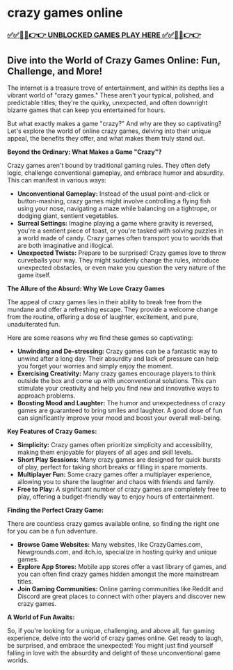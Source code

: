 # crazy games online

### [✅✅🔴🔴👉👉 UNBLOCKED GAMES PLAY HERE ✅✅🔴🔴👉👉](https://topstoryindia.com)

## Dive into the World of Crazy Games Online: Fun, Challenge, and More!

The internet is a treasure trove of entertainment, and within its depths lies a vibrant world of "crazy games." These aren't your typical, polished, and predictable titles; they're the quirky, unexpected, and often downright bizarre games that can keep you entertained for hours. 

But what exactly makes a game "crazy?" And why are they so captivating? Let's explore the world of online crazy games, delving into their unique appeal, the benefits they offer, and what makes them truly stand out.

**Beyond the Ordinary: What Makes a Game "Crazy"?**

Crazy games aren't bound by traditional gaming rules. They often defy logic, challenge conventional gameplay, and embrace humor and absurdity. This can manifest in various ways:

* **Unconventional Gameplay:** Instead of the usual point-and-click or button-mashing, crazy games might involve controlling a flying fish using your nose, navigating a maze while balancing on a tightrope, or dodging giant, sentient vegetables.
* **Surreal Settings:** Imagine playing a game where gravity is reversed, you're a sentient piece of toast, or you're tasked with solving puzzles in a world made of candy. Crazy games often transport you to worlds that are both imaginative and illogical.
* **Unexpected Twists:** Prepare to be surprised! Crazy games love to throw curveballs your way. They might suddenly change the rules, introduce unexpected obstacles, or even make you question the very nature of the game itself.

**The Allure of the Absurd: Why We Love Crazy Games**

The appeal of crazy games lies in their ability to break free from the mundane and offer a refreshing escape. They provide a welcome change from the routine, offering a dose of laughter, excitement, and pure, unadulterated fun. 

Here are some reasons why we find these games so captivating:

* **Unwinding and De-stressing:** Crazy games can be a fantastic way to unwind after a long day. Their absurdity and lack of pressure can help you forget your worries and simply enjoy the moment.
* **Exercising Creativity:** Many crazy games encourage players to think outside the box and come up with unconventional solutions. This can stimulate your creativity and help you find new and innovative ways to approach problems.
* **Boosting Mood and Laughter:**  The humor and unexpectedness of crazy games are guaranteed to bring smiles and laughter. A good dose of fun can significantly improve your mood and boost your overall well-being.

**Key Features of Crazy Games:**

* **Simplicity:** Crazy games often prioritize simplicity and accessibility, making them enjoyable for players of all ages and skill levels.
* **Short Play Sessions:** Many crazy games are designed for quick bursts of play, perfect for taking short breaks or filling in spare moments.
* **Multiplayer Fun:**  Some crazy games offer a multiplayer experience, allowing you to share the laughter and chaos with friends and family.
* **Free to Play:**  A significant number of crazy games are completely free to play, offering a budget-friendly way to enjoy hours of entertainment.

**Finding the Perfect Crazy Game:**

There are countless crazy games available online, so finding the right one for you can be a fun adventure. 

* **Browse Game Websites:**  Many websites, like CrazyGames.com, Newgrounds.com, and itch.io, specialize in hosting quirky and unique games.
* **Explore App Stores:**  Mobile app stores offer a vast library of games, and you can often find crazy games hidden amongst the more mainstream titles.
* **Join Gaming Communities:**  Online gaming communities like Reddit and Discord are great places to connect with other players and discover new crazy games.

**A World of Fun Awaits:**

So, if you're looking for a unique, challenging, and above all, fun gaming experience, delve into the world of crazy games online.  Get ready to laugh, be surprised, and embrace the unexpected! You might just find yourself falling in love with the absurdity and delight of these unconventional game worlds. 
